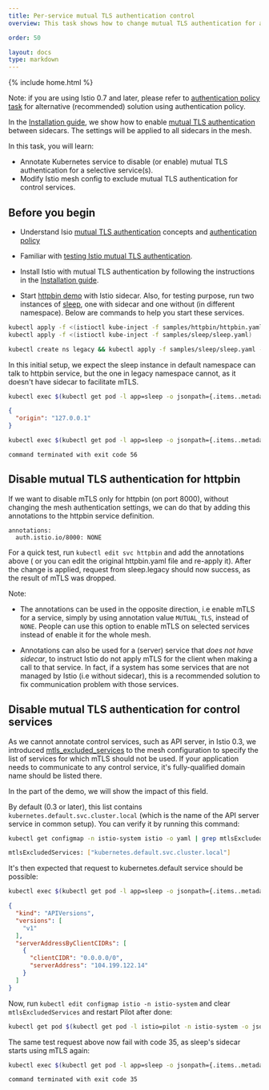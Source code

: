 ```yaml
---
title: Per-service mutual TLS authentication control
overview: This task shows how to change mutual TLS authentication for a single service.

order: 50

layout: docs
type: markdown
---
```

{% include home.html %}

Note: if you are using Istio 0.7 and later, please refer to [authentication policy task]({{home}}/docs/tasks/security/authn-policy.html) for alternative (recommended) solution using authentication policy.

In the [Installation guide]({{home}}/docs/setup/kubernetes/quick-start.html#installation-steps), we show how to enable [mutual TLS authentication]({{home}}/docs/concepts/security/mutual-tls.html) between sidecars. The settings will be applied to all sidecars in the mesh.

In this task, you will learn:

* Annotate Kubernetes service to disable (or enable) mutual TLS authentication for a selective service(s).
* Modify Istio mesh config to exclude mutual TLS authentication for control services.

## Before you begin

* Understand Isio [mutual TLS authentication]({{home}}/docs/concepts/security/mutual-tls.html) concepts and [authentication policy]({{home}}/docs/concepts/security/authn-policy.html)

* Familiar with [testing Istio mutual TLS authentication]({{home}}/docs/tasks/security/mutual-tls.html).

* Install Istio with mutual TLS authentication by following the instructions in the [Installation guide]({{home}}/docs/setup/kubernetes/).

* Start [httpbin demo](https://github.com/istio/istio/tree/master/samples/httpbin) with Istio sidecar. Also, for testing purpose, run two instances of [sleep](https://github.com/istio/istio/tree/master/samples/sleep), one with sidecar and one without (in different namespace). Below are commands to help you start these services.

```bash
kubectl apply -f <(istioctl kube-inject -f samples/httpbin/httpbin.yaml)
kubectl apply -f <(istioctl kube-inject -f samples/sleep/sleep.yaml)

kubectl create ns legacy && kubectl apply -f samples/sleep/sleep.yaml -n legacy
```

In this initial setup, we expect the sleep instance in default namespace can talk to httpbin service, but the one in legacy namespace cannot, as it doesn't have sidecar to facilitate mTLS.

```bash
kubectl exec $(kubectl get pod -l app=sleep -o jsonpath={.items..metadata.name}) -c sleep -- curl http://httpbin.default:8000/ip -s
```

```json
{
  "origin": "127.0.0.1"
}
```

```bash
kubectl exec $(kubectl get pod -l app=sleep -o jsonpath={.items..metadata.name} -n legacy) -n legacy -- curl http://httpbin.default:8000/ip -s
```

```xxx
command terminated with exit code 56
```

## Disable mutual TLS authentication for httpbin

If we want to disable mTLS only for httpbin (on port 8000), without changing the mesh authentication settings,
we can do that by adding this annotations to the httpbin service definition.

```xxx
annotations:
  auth.istio.io/8000: NONE
```

For a quick test, run `kubectl edit svc httpbin` and add the annotations above (
or you can edit the original httpbin.yaml file and re-apply it). After the change is applied, request from sleep.legacy should now success, as the result of mTLS was dropped.

Note:

* The annotations can be used in the opposite direction, i.e enable mTLS for a service, simply by using annotation value  `MUTUAL_TLS`, instead of `NONE`. People can use this option to enable mTLS on selected services instead of enable it for the whole mesh.

* Annotations can also be used for a (server) service that *does not have sidecar*, to instruct Istio do not apply mTLS for the client when making a call to that service. In fact, if a system has some services that are not managed by Istio (i.e without sidecar), this is a recommended solution to fix communication problem with those services.

## Disable mutual TLS authentication for control services

As we cannot annotate control services, such as API server, in Istio 0.3, we introduced [mtls_excluded_services](https://github.com/istio/api/blob/master/mesh/v1alpha1/config.proto#L200:19) to the mesh configuration to specify the list of services for which mTLS should not be used. If your application needs to communicate to any control service, it's fully-qualified domain name should be listed there.

In the part of the demo, we will show the impact of this field.

By default (0.3 or later), this list contains `kubernetes.default.svc.cluster.local` (which is the name of the API server service in common setup). You can verify it by running this command:

```bash
kubectl get configmap -n istio-system istio -o yaml | grep mtlsExcludedServices
```

```bash
mtlsExcludedServices: ["kubernetes.default.svc.cluster.local"]
```

It's then expected that request to kubernetes.default service should be possible:

```bash
kubectl exec $(kubectl get pod -l app=sleep -o jsonpath={.items..metadata.name}) -c sleep -- curl https://kubernetes.default:443/api/ -k -s
```

```json
{
  "kind": "APIVersions",
  "versions": [
    "v1"
  ],
  "serverAddressByClientCIDRs": [
    {
      "clientCIDR": "0.0.0.0/0",
      "serverAddress": "104.199.122.14"
    }
  ]
}
```

Now, run `kubectl edit configmap istio -n istio-system` and clear `mtlsExcludedServices` and restart Pilot after done:

```bash
kubectl get pod $(kubectl get pod -l istio=pilot -n istio-system -o jsonpath={.items..metadata.name}) -n istio-system -o yaml | kubectl replace --force -f -
```

The same test request above now fail with code 35, as sleep's sidecar starts using mTLS again:

```bash
kubectl exec $(kubectl get pod -l app=sleep -o jsonpath={.items..metadata.name}) -c sleep -- curl https://kubernetes.default:443/api/ -k -s
```

```xxx
command terminated with exit code 35
```
